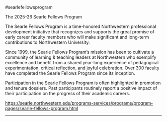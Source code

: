 #searlefellowsprogram

The 2025-26 Searle Fellows Program

The Searle Fellows Program is a time-honored Northwestern professional development initiative that recognizes and supports the great promise of early career faculty members who will make significant and long-term contributions to Northwestern University. 

Since 1999, the Searle Fellows Program’s mission has been to cultivate a community of learning & teaching leaders at Northwestern who exemplify excellence and benefit from a shared year-long experience of pedagogical experimentation, critical reflection, and joyful celebration. Over 300 faculty have completed the Searle Fellows Program since its inception. 

Participation in the Searle Fellows Program is often highlighted in promotion and tenure dossiers. Past participants routinely report a positive impact of their participation on the progress of their academic careers. 

https://searle.northwestern.edu/programs-services/programs/program-pages/searle-fellows-program.html

---
